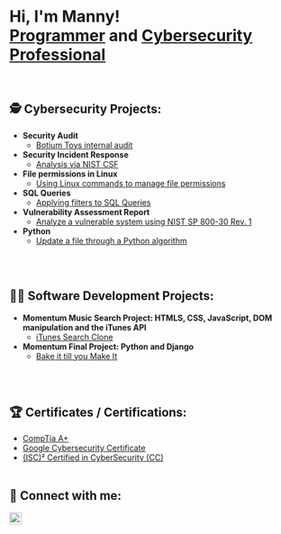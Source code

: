 <h1>Hi, I'm Manny! <br><a href="https://github.com/Manny-D">Programmer</a> and <a href="https://www.linkedin.com/in/emmanuel-dador/">Cybersecurity Professional</a></h1>
</br>

<h2>🕵️ Cybersecurity Projects:</h2>

- <b>Security Audit</b>
  - [Botium Toys internal audit](https://github.com/Manny-D/CySec-Security-Audit/blob/main/README.md)
- <b>Security Incident Response</b>
  - [Analysis via NIST CSF](https://github.com/Manny-D/CySec-NIST-CSF-Security-Incident-Response/blob/main/README.md)
- <b>File permissions in Linux</b>
  - [Using Linux commands to manage file permissions](https://github.com/Manny-D/CySec-File-Permissions-in-Linux/blob/main/README.md)
- <b>SQL Queries</b>
  - [Applying filters to SQL Queries](https://github.com/Manny-D/CySec-SQL/blob/main/README.md)
- <b>Vulnerability Assessment Report</b>
  - [Analyze a vulnerable system using NIST SP 800-30 Rev. 1](https://github.com/Manny-D/CySec-Vulnerability-Assessment-Report/blob/main/README.md)
- <b>Python</b>
  - [Update a file through a Python algorithm](https://github.com/Manny-D/CySec-Update-a-file-Python-algorithm/blob/main/README.md)

</br></br>

<h2>👨‍💻 Software Development Projects:</h2>

- <b>Momentum Music Search Project: HTMLS, CSS, JavaScript, DOM manipulation and the iTunes API</b>
  - [iTunes Search Clone](https://github.com/Manny-D/Momentum-itunes-plus)
- <b>Momentum Final Project: Python and Django</b>
  - [Bake it till you Make It](https://github.com/Manny-D/Momentum-Final-Project)

</br></br>

<h2>🏆 Certificates / Certifications:</h2>

- [CompTia A+](https://www.credly.com/badges/f73acb54-e420-413d-a6e1-f018b87b906b/linked_in_profile)
- [Google Cybersecurity Certificate](https://www.coursera.org/account/accomplishments/professional-cert/3RJN9EWHN2D5)
- [(ISC)² Certified in CyberSecurity (CC)](https://www.credly.com/badges/0aae7f45-6285-4752-8bff-55c16fa0df00/linked_in)
</br></br>

<h2> 🤳 Connect with me:</h2>

[<img align="left" alt="emmanueldador | LinkedIn" width="22px" src="https://cdn.jsdelivr.net/npm/simple-icons@v3/icons/linkedin.svg" />][linkedin]

[linkedin]: https://www.linkedin.com/in/emmanuel-dador/

<!--
**joshmadakor1/joshmadakor1** is a ✨ _special_ ✨ repository because its `README.md` (this file) appears on your GitHub profile.

Here are some ideas to get you started:

- 🔭 I’m currently working on ...
- 🌱 I’m currently learning ...
- 👯 I’m looking to collaborate on ...
- 🤔 I’m looking for help with ...
- 💬 Ask me about ...
- 📫 How to reach me: ...
- 😄 Pronouns: ...
- ⚡ Fun fact: ...
-->
